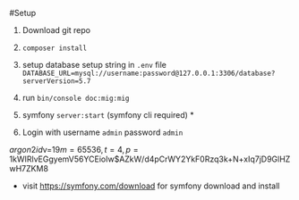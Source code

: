 #Setup
1. Download git repo
2. `composer install`
3. setup database setup string in `.env` file
    `DATABASE_URL=mysql://username:password@127.0.0.1:3306/database?serverVersion=5.7`
    
4. run `bin/console doc:mig:mig`

5. symfony `server:start` (symfony cli required) *

6. Login with username `admin` password `admin`

$argon2id$v=19$m=65536,t=4,p=1$kWIRlvEGgyemV56YCEioIw$AZkW/d4pCrWY2YkF0Rzq3k+N+xIq7jD9GlHZwH7ZKM8


* visit https://symfony.com/download for symfony download and install

